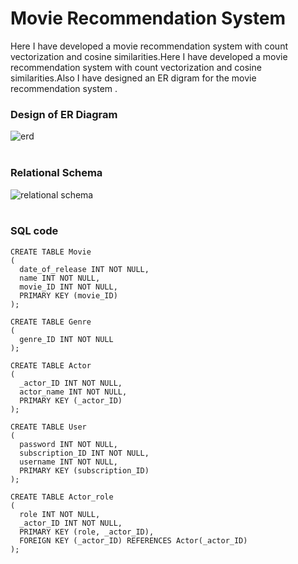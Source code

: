 # Movie Recommendation System
Here I have developed a movie recommendation system with count vectorization and cosine similarities.Here I have developed a movie recommendation system with count vectorization and cosine similarities.Also I have designed an ER digram for the movie recommendation system .


### Design of ER Diagram
![erd](https://user-images.githubusercontent.com/75235402/232366649-c5b0ec9b-2821-4a8a-b9bc-0eb1a461464b.png)<br><br>
### Relational Schema
![relational schema](https://user-images.githubusercontent.com/75235402/232366902-541e2d34-7dc6-4ada-94ab-691211da431a.png)<br><br>
### SQL code
```
CREATE TABLE Movie
(
  date_of_release INT NOT NULL,
  name INT NOT NULL,
  movie_ID INT NOT NULL,
  PRIMARY KEY (movie_ID)
);

CREATE TABLE Genre
(
  genre_ID INT NOT NULL
);

CREATE TABLE Actor
(
  _actor_ID INT NOT NULL,
  actor_name INT NOT NULL,
  PRIMARY KEY (_actor_ID)
);

CREATE TABLE User
(
  password INT NOT NULL,
  subscription_ID INT NOT NULL,
  username INT NOT NULL,
  PRIMARY KEY (subscription_ID)
);

CREATE TABLE Actor_role
(
  role INT NOT NULL,
  _actor_ID INT NOT NULL,
  PRIMARY KEY (role, _actor_ID),
  FOREIGN KEY (_actor_ID) REFERENCES Actor(_actor_ID)
);
```
